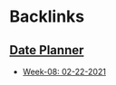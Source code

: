 
# Backlinks
## [Date Planner](<Date Planner.md>)
- [Week-08: 02-22-2021](<Week-08: 02-22-2021.md>)


